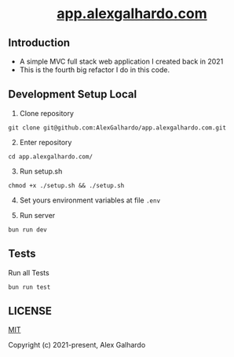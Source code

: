 <div align="center">
   <h1 align="center"><a href="https://app.alexgalhardo.com/" target="_blank">app.alexgalhardo.com</a></h1>
</div>

## Introduction

- A simple MVC full stack web application I created back in 2021
- This is the fourth big refactor I do in this code.

## Development Setup Local

1. Clone repository
```
git clone git@github.com:AlexGalhardo/app.alexgalhardo.com.git
```

2. Enter repository
```
cd app.alexgalhardo.com/
```

3. Run setup.sh
```
chmod +x ./setup.sh && ./setup.sh
```

4. Set yours environment variables at file `.env`

5. Run server
```
bun run dev
```

## Tests

Run all Tests
```
bun run test
```

## LICENSE

[MIT](http://opensource.org/licenses/MIT)

Copyright (c) 2021-present, Alex Galhardo
